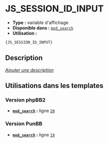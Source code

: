 # JS_SESSION_ID_INPUT
* __Type :__ variable d'affichage
* __Disponible dans :__ [`mod_search`](../tpl/var/mod_search.md#readme)
* __Utilisation :__

```html
{JS_SESSION_ID_INPUT}
```

## Description
[*Ajouter une description*](https://fa-tvars.appspot.com/var/JS_SESSION_ID_INPUT)

## Utilisations dans les templates

### Version phpBB2
* __[`mod_search`](../tpl/var/mod_search.md#readme) :__ ligne [`20`](../tpl/src/subsilver/mod_search.tpl#L20)

### Version PunBB
* __[`mod_search`](../tpl/var/mod_search.md#readme) :__ ligne [`19`](../tpl/src/punbb/mod_search.tpl#L19)